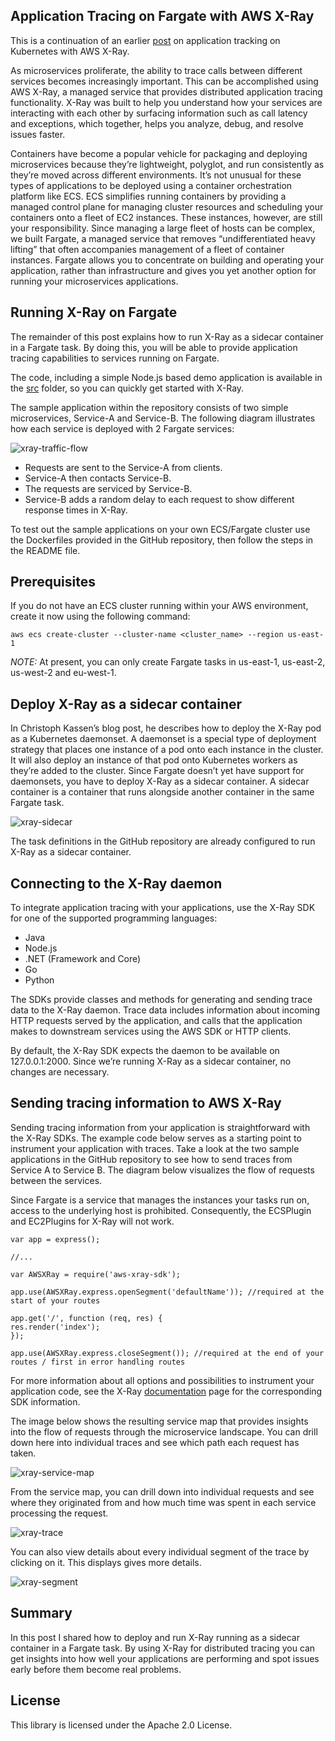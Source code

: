 ## Application Tracing on Fargate with AWS X-Ray

This is a continuation of an earlier [post](https://aws.amazon.com/de/blogs/compute/application-tracing-on-kubernetes-with-aws-x-ray/) on application tracking on Kubernetes with AWS X-Ray.

As microservices proliferate, the ability to trace calls between different services becomes increasingly important. This can be accomplished using AWS X-Ray, a managed service that provides distributed application tracing functionality. X-Ray was built to help you understand how your services are interacting with each other by surfacing information such as call latency and exceptions, which together, helps you analyze, debug, and resolve issues faster.

Containers have become a popular vehicle for packaging and deploying microservices because they’re lightweight, polyglot, and run consistently as they’re moved across different environments. It’s not unusual for these types of applications to be deployed using a container orchestration platform like ECS. ECS simplifies running containers by providing a managed control plane for managing cluster resources and scheduling your containers onto a fleet of EC2 instances. These instances, however, are still your responsibility. Since managing a large fleet of hosts can be complex, we built Fargate, a managed service that removes “undifferentiated heavy lifting” that often accompanies management of a fleet of container instances. Fargate allows you to concentrate on building and operating your application, rather than infrastructure and gives you yet another option for running your microservices applications.

## Running X-Ray on Fargate

The remainder of this post explains how to run X-Ray as a sidecar container in a Fargate task. By doing this, you will be able to provide application tracing capabilities to services running on Fargate.

The code, including a simple Node.js based demo application is available in the [src](https://github.com/aws-samples/aws-xray-fargate/tree/master/src) folder, so you can quickly get started with X-Ray.

The sample application within the repository consists of two simple microservices, Service-A and Service-B. The following diagram illustrates how each service is deployed with 2 Fargate services:

![xray-traffic-flow](/images/xray-traffic-flow.jpeg)


* Requests are sent to the Service-A from clients.
* Service-A then contacts Service-B.
* The requests are serviced by Service-B.
* Service-B adds a random delay to each request to show different response times in X-Ray.


To test out the sample applications on your own ECS/Fargate cluster use the Dockerfiles provided in the GitHub repository, then follow the steps in the README file.

## Prerequisites

If you do not have an ECS cluster running within your AWS environment, create it now using the following command:

`aws ecs create-cluster --cluster-name <cluster_name> --region us-east-1`

*NOTE:* At present, you can only create Fargate tasks in us-east-1, us-east-2, us-west-2 and eu-west-1.

## Deploy X-Ray as a sidecar container

In Christoph Kassen’s blog post, he describes how to deploy the X-Ray pod as a Kubernetes daemonset. A daemonset is a special type of deployment strategy that places one instance of a pod onto each instance in the cluster. It will also deploy an instance of that pod onto Kubernetes workers as they’re added to the cluster. Since Fargate doesn’t yet have support for daemonsets, you have to deploy X-Ray as a sidecar container. A sidecar container is a container that runs alongside another container in the same Fargate task.

![xray-sidecar](/images/xray-sidecar.jpeg)

The task definitions in the GitHub repository are already configured to run X-Ray as a sidecar container.

## Connecting to the X-Ray daemon

To integrate application tracing with your applications, use the X-Ray SDK for one of the supported programming languages:


* Java
* Node.js
* .NET (Framework and Core)
* Go
* Python


The SDKs provide classes and methods for generating and sending trace data to the X-Ray daemon. Trace data includes information about incoming HTTP requests served by the application, and calls that the application makes to downstream services using the AWS SDK or HTTP clients.

By default, the X-Ray SDK expects the daemon to be available on 127.0.0.1:2000. Since we’re running X-Ray as a sidecar container, no changes are necessary.

## Sending tracing information to AWS X-Ray

Sending tracing information from your application is straightforward with the X-Ray SDKs. The example code below serves as a starting point to instrument your application with traces. Take a look at the two sample applications in the GitHub repository to see how to send traces from Service A to Service B. The diagram below visualizes the flow of requests between the services.

Since Fargate is a service that manages the instances your tasks run on, access to the underlying host is prohibited. Consequently, the ECSPlugin and EC2Plugins for X-Ray will not work.

```
var app = express();

//...

var AWSXRay = require('aws-xray-sdk');

app.use(AWSXRay.express.openSegment('defaultName')); //required at the start of your routes

app.get('/', function (req, res) {
res.render('index');
});

app.use(AWSXRay.express.closeSegment()); //required at the end of your routes / first in error handling routes
```

For more information about all options and possibilities to instrument your application code, see the X-Ray [documentation](https://aws.amazon.com/documentation/xray/) page for the corresponding SDK information.

The image below shows the resulting service map that provides insights into the flow of requests through the microservice landscape. You can drill down here into individual traces and see which path each request has taken.

![xray-service-map](/images/xray-servicemap-1024x403.jpeg)

From the service map, you can drill down into individual requests and see where they originated from and how much time was spent in each service processing the request.

![xray-trace](/images/xray-trace-1024x337.jpeg)

You can also view details about every individual segment of the trace by clicking on it. This displays gives more details.

![xray-segment](/images/xray-segment-info-1024x776.jpeg)

## Summary

In this post I shared how to deploy and run X-Ray running as a sidecar container in a Fargate task. By using X-Ray for distributed tracing you can get insights into how well your applications are performing and spot issues early before them become real problems.

## License

This library is licensed under the Apache 2.0 License.
